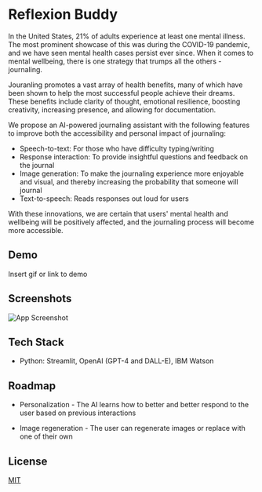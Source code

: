 
# Reflexion Buddy

In the United States, 21% of adults experience at least one mental illness. The most prominent showcase of this was during the COVID-19 pandemic, and we have seen mental health cases persist ever since. When it comes to mental wellbeing, there is one strategy that trumps all the others - journaling.

Jouranling promotes a vast array of health benefits, many of which have been shown to help the most successful people achieve their dreams. These benefits include clarity of thought, emotional resilience, boosting creativity, increasing presence, and allowing for documentation.

We propose an AI-powered journaling assistant with the following features to improve both the accessibility and personal impact of journaling:

* Speech-to-text: For those who have difficulty typing/writing
* Response interaction: To provide insightful questions and feedback on the journal
* Image generation: To make the journaling experience more enjoyable and visual, and thereby increasing the probability that someone will journal
* Text-to-speech: Reads responses out loud for users

With these innovations, we are certain that users' mental health and wellbeing will be positively affected, and the journaling process will become more accessible.
## Demo

Insert gif or link to demo


## Screenshots

![App Screenshot](https://via.placeholder.com/468x300?text=App+Screenshot+Here)


## Tech Stack

* Python: Streamlit, OpenAI (GPT-4 and DALL-E), IBM Watson


## Roadmap

- Personalization - The AI learns how to better and better respond to the user based on previous interactions
* Image regeneration - The user can regenerate images or replace with one of their own
## License

[MIT](https://choosealicense.com/licenses/mit/)
